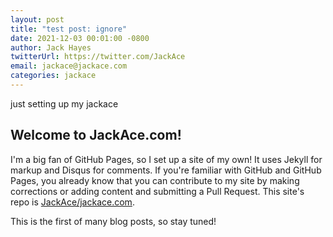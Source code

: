```yaml
---
layout: post
title: "test post: ignore"
date: 2021-12-03 00:01:00 -0800
author: Jack Hayes
twitterUrl: https://twitter.com/JackAce
email: jackace@jackace.com
categories: jackace
---
```


just setting up my jackace

## Welcome to JackAce.com!

I'm a big fan of GitHub Pages, so I set up a site of my own! It uses Jekyll for markup and Disqus for comments. If you're familiar with GitHub and GitHub Pages,
you already know that you can contribute to my site by making corrections or adding content and submitting a Pull Request. This site's repo is
[JackAce/jackace.com](https://github.com/JackAce/jackace.com).

This is the first of many blog posts, so stay tuned!

